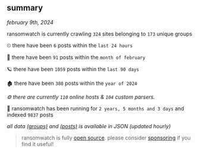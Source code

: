 
## summary
_february 9th, 2024_

ransomwatch is currently crawling `324` sites belonging to `173` unique groups

⏲ there have been `6` posts within the `last 24 hours`

🦈 there have been `91` posts within the `month of february`

🪐 there have been `1059` posts within the `last 90 days`

🏚 there have been `380` posts within the `year of 2024`

_⚙️ there are currently `110` online hosts & `104` custom parsers._

🦕 ransomwatch has been running for `2 years, 5 months and 3 days` and indexed `9837` posts

_all data  [(groups)](http://ransomwhat.telemetry.ltd/groups) and [(posts)](http://ransomwhat.telemetry.ltd/posts) is available in JSON (updated hourly)_

> ransomwatch is fully [open source](https://github.com/joshhighet/ransomwatch#ransomwatch--). please consider [sponsoring](https://github.com/sponsors/joshhighet) if you find it useful!
